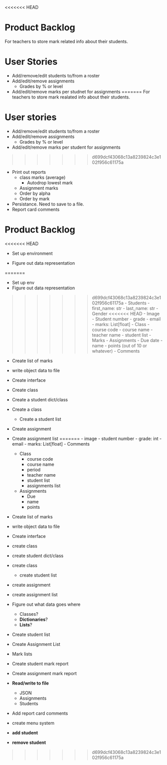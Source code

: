<<<<<<< HEAD
# Product Backlog

For teachers to store mark related info about their students.

# User Stories
- Add/remove/edit students to/from a roster
- Add/edit/remove assignments
    - Grades by % or level
- Add/edit/remove marks per studnet for assignments
=======
For teachers to store mark realated info about their students.

# User stories
- Add/remove/edit students to/from a roster
- Add/edit/remove assignments
    - Grades by % or level
- Add/edit/remove marks per student for assignments
>>>>>>> d699dcf43068c13a8239824c3e102f956c61175a
- Print out reports
    - class marks (average)
        - Autodrop lowest mark
    - Assignment marks
    - Order by alpha
    - Order by mark
- Persistance. Need to save to a file.
- Report card comments

# Product Backlog
<<<<<<< HEAD
- Set up environment

- Figure out data representation

=======
- Set up env
- Figure out data representation
>>>>>>> d699dcf43068c13a8239824c3e102f956c61175a
    - Students
        - first_name: str
        - last_name: str
        - Gender
<<<<<<< HEAD
        - Image
        - Student number
        - grade
        - email
        - marks: List[float]
    - Class
        - course code
        - course name
        - teacher name
        - student list
    - Marks
    - Assignments
        - Due date
        - name
        - points (out of 10 or whatever)
    - Comments
- Create list of marks
- write object data to file
- Create interface
- Create class
- Create a student dict/class
- Create a class
    - Create a student list
- Create assignment
- Create assignment list
=======
        - image
        - student number
        - grade: int
        - email
        - marks: List[float]
        - Comments
    - Class
        - course code
        - course name
        - period
        - teacher name
        - student list
        - assignments list
    - Assignments
        - Due
        - name
        - points
- Create list of marks
- write object data to file
- Create interface
- create class
- create student dict/class
- create class
    - create student list
- create assignment
- create assignment list


- Figure out what data goes where
  - Classes?
  - **Dictionaries**?
  - **Lists**?
- Create student list
- Create Assignment List
- Mark lists
- Create student mark report
- Create assignment mark report
- **Read/write to file**
  - JSON
  - Assignments
  - Students
- Add report card comments
- create menu system

- **add student**
- **remove student**
>>>>>>> d699dcf43068c13a8239824c3e102f956c61175a

